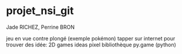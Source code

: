 # projet_nsi_git
Jade RICHEZ, Perrine BRON


jeu en vue contre plongé (exemple pokémon)
tapper sur internet pour trouver des idée: 2D games ideas pixel
bibliothèque py.game (python)
